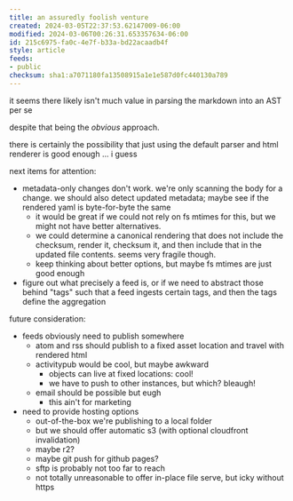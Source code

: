 ```yaml
---
title: an assuredly foolish venture
created: 2024-03-05T22:37:53.62147009-06:00
modified: 2024-03-06T00:26:31.653357634-06:00
id: 215c6975-fa0c-4e7f-b33a-bd22acaadb4f
style: article
feeds:
- public
checksum: sha1:a7071180fa13508915a1e1e587d0fc440130a789
---
```

it seems there likely isn't much value in parsing the markdown into an AST per se

despite that being the *obvious* approach.

there is certainly the possibility that just using the default parser and html renderer is good enough ... i guess

next items for attention:
* metadata-only changes don't work. we're only scanning the body for a change. we should also detect updated metadata; maybe see if the rendered yaml is byte-for-byte the same
  * it would be great if we could not rely on fs mtimes for this, but we might not have better alternatives.
  * we could determine a canonical rendering that does not include the checksum, render it, checksum it, and then include that in the updated file contents. seems very fragile though.
  * keep thinking about better options, but maybe fs mtimes are just good enough
* figure out what precisely a feed is, or if we need to abstract those behind "tags" such that a feed ingests certain tags, and then the tags define the aggregation

future consideration:
* feeds obviously need to publish somewhere
  * atom and rss should publish to a fixed asset location and travel with rendered html
  * activitypub would be cool, but maybe awkward
    * objects can live at fixed locations: cool!
    * we have to push to other instances, but which? bleaugh!
  * email should be possible but eugh
    * this ain't for marketing
* need to provide hosting options
  * out-of-the-box we're publishing to a local folder
  * but we should offer automatic s3 (with optional cloudfront invalidation)
  * maybe r2?
  * maybe git push for github pages?
  * sftp is probably not too far to reach
  * not totally unreasonable to offer in-place file serve, but icky without https
